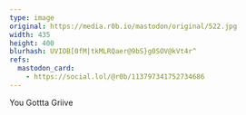 ```yaml
---
type: image
original: https://media.r0b.io/mastodon/original/522.jpg
width: 435
height: 400
blurhash: UVIOB[0fM|tkMLRQaer@9bS}g0SOV@kVt4r^
refs:
  mastodon_card:
    - https://social.lol/@r0b/113797341752734686
---
```


You Gottta Griive
